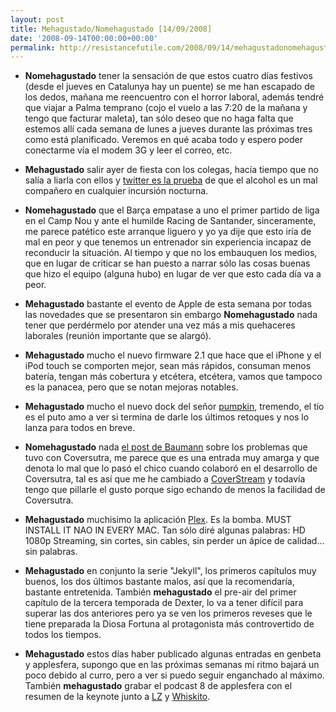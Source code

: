 ```yaml
---
layout: post
title: Mehagustado/Nomehagustado [14/09/2008]
date: '2008-09-14T00:00:00+00:00'
permalink: http://resistancefutile.com/2008/09/14/mehagustadonomehagustado-14092008/
---
```

- <strong>Nomehagustado</strong> tener la sensación de que estos cuatro días festivos (desde el jueves en Catalunya hay un puente) se me han escapado de los dedos, mañana me reencuentro con el horror laboral, además tendré que viajar a Palma temprano (cojo el vuelo a las 7:20 de la mañana y tengo que facturar maleta), tan sólo deseo que no haga falta que estemos allí cada semana de lunes a jueves durante las próximas tres como está planificado. Veremos en qué acaba todo y espero poder conectarme vía el modem 3G y leer el correo, etc. 

- <strong>Mehagustado</strong> salir ayer de fiesta con los colegas, hacía tiempo que no salía a liarla con ellos y <a href="http://twitter.com/savior1980/statuses/920654871">twitter es la prueba</a> de que el alcohol es un mal compañero en cualquier incursión nocturna.

- <strong>Nomehagustado</strong> que el Barça empatase a uno el primer partido de liga en el Camp Nou y ante el humilde Racing de Santander, sinceramente, me parece patético este arranque liguero y yo ya dije que esto iría de mal en peor y que tenemos un entrenador sin experiencia incapaz de reconducir la situación. Al tiempo y que no los embauquen los medios, que en lugar de criticar se han puesto a narrar sólo las cosas buenas que hizo el equipo (alguna hubo) en lugar de ver que esto cada día va a peor.

- <strong>Mehagustado</strong> bastante el evento de Apple de esta semana por todas las novedades que se presentaron sin embargo <strong>Nomehagustado</strong> nada tener que perdérmelo por atender una vez más a mis quehaceres laborales (reunión importante que se alargó). 

- <strong>Mehagustado</strong> mucho el nuevo firmware 2.1 que hace que el iPhone y el iPod touch se comporten mejor, sean más rápidos, consuman menos batería, tengan más cobertura y etcétera, etcétera, vamos que tampoco es la panacea, pero que se notan mejoras notables.

- <strong>Mehagustado</strong> mucho el nuevo dock del señor <a href="http://intemperie79.wordpress.com/">pumpkin</a>, tremendo, el tío es el puto amo a ver si termina de darle los últimos retoques y nos lo lanza para todos en breve.

- <strong>Nomehagustado</strong> nada <a href="http://lbaumann.com/index.php?id=483050c1cc951">el post de Baumann</a> sobre los problemas que tuvo con Coversutra, me parece que es una entrada muy amarga y que denota lo mal que lo pasó el chico cuando colaboró en el desarrollo de Coversutra, tal es así que me he cambiado a <a href="http://coverstream.net/">CoverStream</a> y todavía tengo que pillarle el gusto porque sigo echando de menos la facilidad de Coversutra.

- <strong>Mehagustado</strong> muchisimo la aplicación <a href="http://elan.plexapp.com/">Plex</a>. Es la bomba. MUST INSTALL IT NAO IN EVERY MAC. Tan sólo diré algunas palabras: HD 1080p Streaming, sin cortes, sin cables, sin perder un ápice de calidad... sin palabras.

- <strong>Mehagustado</strong> en conjunto la serie "Jekyll", los primeros capítulos muy buenos, los dos últimos bastante malos, así que la recomendaría, bastante entretenida. También <strong>mehagustado</strong> el pre-air del primer capítulo de la tercera temporada de Dexter, lo va a tener difícil para superar las dos anteriores pero ya se ven los primeros reveses que le tiene preparada la Diosa Fortuna al protagonista más controvertido de todos los tiempos.

- <strong>Mehagustado</strong> estos días haber publicado algunas entradas en genbeta y applesfera, supongo que en las próximas semanas mi ritmo bajará un poco debido al curro, pero a ver si puedo seguir enganchado al máximo. También <strong>mehagustado</strong> grabar el podcast 8 de applesfera con el resumen de la keynote junto a <a href="http://www.applesfera.com/autor/miguel-lopez">LZ</a> y <a href="http://www.applesfera.com/autor/whiskito">Whiskito</a>.
